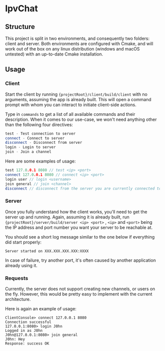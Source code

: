 # IpvChat

## Structure

This project is split in two environments, and consequently two folders: client and server. Both environments are configured with Cmake, and will work out of the box on any linux distribution (windows and macOS untested) with an up-to-date Cmake installation.

## Usage

### Client

Start the client by running `{projectRoot}/client/build/client` with no arguments, assuming the app is already built. This will open a command prompt with whom you can interact to initiate client-side actions. 

Type in `commands` to get a list of all available commands and their description. When it comes to our use-case, we won't need anything other than the following four directives:

```cpp
test - Test connection to server
connect - Connect to server
disconnect - Disconnect from server
login - Login to server
join - Join a channel
```

Here are some examples of usage:

```cpp
test 127.0.0.1 8080 // test <ip> <port>
connect 127.0.0.1 8080 // connect <ip> <port>
login user // login <username>
join general // join <channel>
disconnect // disconnect from the server you are currently connected to 
```

### Server

Once you fully understand how the client works, you'll need to get the server up and running. Again, assuming it is already built, run `{projectRoot}/server/build/server <ip> <port>` , `<ip>` and `<port>` being the IP address and port number you want your server to be reachable at. 

You should see a short log message similar to the one below if everything did start properly:

```
Server started on XXX.XXX.XXX.XXX:XXXX
```

In case of failure, try another port, it's often caused by another application already using it.

### Requests

Currently, the server does not support creating new channels, or users on the fly. However, this would be pretty easy to implement with the current architecture.

Here is again an example of usage:

```
ClientConsole> connect 127.0.0.1 8080
Connection successful
127.0.0.1:8080> login J0hn
Logged in as J0hn
J0hn@127.0.0.1:8080> join general
J0hn: Hey
Response: success OK
```
